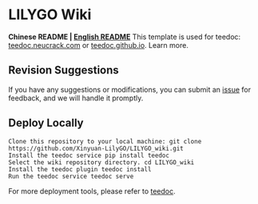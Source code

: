 LILYGO Wiki
=====

**Chinese README | [English README](./README.md)** 
This template is used for teedoc: [teedoc.neucrack.com](https://teedoc.neucrack.com/) or [teedoc.github.io](https://teedoc.github.io). Learn more. 

## Revision Suggestions 
If you have any suggestions or modifications, you can submit an [issue](https://github.com/Xinyuan-LilyGO/LILYGO_wiki/issues/new) for feedback, and we will handle it promptly. 
## Deploy Locally 

```
Clone this repository to your local machine: git clone https://github.com/Xinyuan-LilyGO/LILYGO_wiki.git
Install the teedoc service pip install teedoc
Select the wiki repository directory. cd LILYGO_wiki
Install the teedoc plugin teedoc install
Run the teedoc service teedoc serve
```

For more deployment tools, please refer to [teedoc](http://github.com/teedoc/teedoc).
